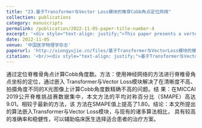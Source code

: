 ```yaml
---
title: "23.基于Transformer与Vector Loss模块的椎骨Cobb角点定位网络"
collection: publications
category: manuscripts
permalink: /publication/2022-11-05-paper-title-number-4
excerpt: '<div style="text-align: justify;">This paper presents a vertebral corner detection framework with an embedded Transformer mechanism for calculating Cobb angles. It uses data augmentation, Transformer, and Vector Loss modules to solve automated measurement issues. Experiments on the MICCAI 2019 dataset show the method has high accuracy (SMAPE of 9.01, 1.80 improvement), and can help clinical decision - making. Future work will focus on reducing model depth and complexity.</div>'
date: 2022-11-05
venue: '中国医学物理学杂志'
paperurl: 'http://xiongyujie.cn/files/基于Transformer与VectorLoss模块的椎骨Cobb角点定位网络.pdf'
citation: '<br/><div style="text-align: justify;">基于Transformer与Vector Loss模块的椎骨Cobb角点定位网络, 陈瑶，高永彬*，熊玉洁, 《中国医学物理学杂志》，2022，39 (11): 1393-1400</div>'
---
```


<div style="text-align: justify;">通过定位脊椎骨角点计算Cobb角度数。方法：使用神经网络的方法进行脊椎骨角点坐标的定位，通过嵌入 Transformer与Vector Loss模块解决了在清晰度不高、拍摄角度不同的X光图像上计算Cobb角度数精确不高的问题。结 果：在MICCAI 2019公开脊椎挑战赛数据集中，本文方法的平均对称百分比（SMAPE）高达9.01。相较于最新的方法，该 方法在SMAPE值上提高了1.80。结论：本文所提出的算法嵌入Transformer与Vector Loss模块，与现有的诸多算法相比， 具有较高的准确率和稳健性，可以辅助临床医生选择适合患者的治疗方案。</div>
<br/>
